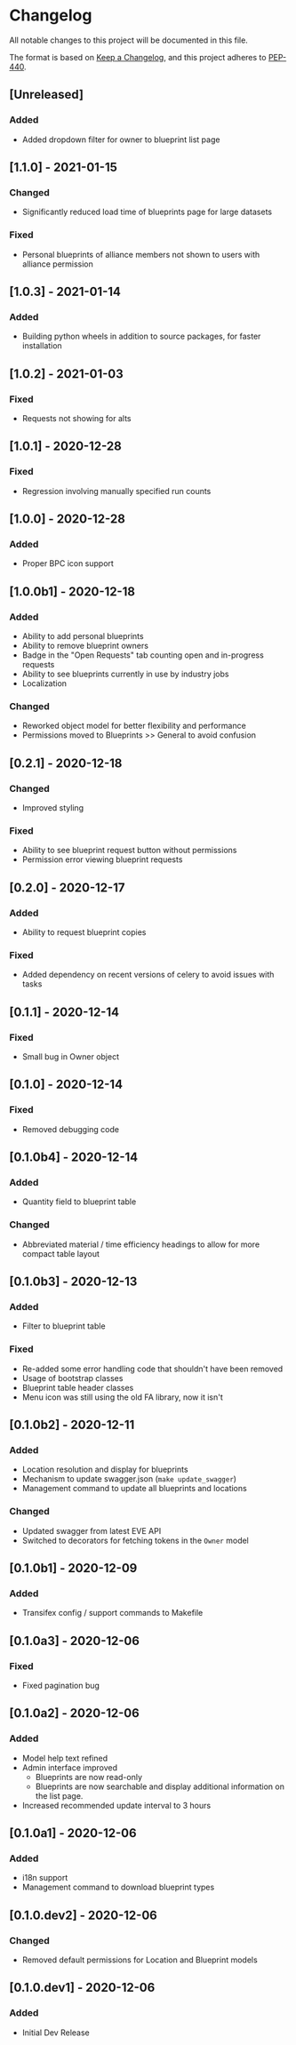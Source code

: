 # Changelog
All notable changes to this project will be documented in this file.

The format is based on [Keep a Changelog](https://keepachangelog.com/en/1.0.0/),
and this project adheres to [PEP-440](https://www.python.org/dev/peps/pep-0440/).

## [Unreleased]

### Added
- Added dropdown filter for owner to blueprint list page

## [1.1.0] - 2021-01-15
### Changed
- Significantly reduced load time of blueprints page for large datasets

### Fixed
- Personal blueprints of alliance members not shown to users with alliance permission

## [1.0.3] - 2021-01-14
### Added
- Building python wheels in addition to source packages, for faster installation

## [1.0.2] - 2021-01-03
### Fixed
- Requests not showing for alts

## [1.0.1] - 2020-12-28
### Fixed
- Regression involving manually specified run counts

## [1.0.0] - 2020-12-28
### Added
- Proper BPC icon support


## [1.0.0b1] - 2020-12-18
### Added
- Ability to add personal blueprints
- Ability to remove blueprint owners
- Badge in the "Open Requests" tab counting open and in-progress requests
- Ability to see blueprints currently in use by industry jobs
- Localization

### Changed
- Reworked object model for better flexibility and performance
- Permissions moved to Blueprints >> General to avoid confusion

## [0.2.1] - 2020-12-18
### Changed
- Improved styling

### Fixed
- Ability to see blueprint request button without permissions
- Permission error viewing blueprint requests

## [0.2.0] - 2020-12-17
### Added
- Ability to request blueprint copies

### Fixed
- Added dependency on recent versions of celery to avoid issues with tasks

## [0.1.1] - 2020-12-14
### Fixed
- Small bug in Owner object

## [0.1.0] - 2020-12-14
### Fixed
- Removed debugging code

## [0.1.0b4] - 2020-12-14
### Added
- Quantity field to blueprint table

### Changed
- Abbreviated material / time efficiency headings to allow for more compact table layout

## [0.1.0b3] - 2020-12-13
### Added
- Filter to blueprint table

### Fixed
- Re-added some error handling code that shouldn't have been removed
- Usage of bootstrap classes
- Blueprint table header classes
- Menu icon was still using the old FA library, now it isn't

## [0.1.0b2] - 2020-12-11
### Added
- Location resolution and display for blueprints
- Mechanism to update swagger.json (`make update_swagger`)
- Management command to update all blueprints and locations

### Changed
- Updated swagger from latest EVE API
- Switched to decorators for fetching tokens in the `Owner` model

## [0.1.0b1] - 2020-12-09
### Added
- Transifex config / support commands to Makefile

## [0.1.0a3] - 2020-12-06
### Fixed
- Fixed pagination bug

## [0.1.0a2] - 2020-12-06
### Added
- Model help text refined
- Admin interface improved
  - Blueprints are now read-only
  - Blueprints are now searchable and display additional information on the list page.
- Increased recommended update interval to 3 hours

## [0.1.0a1] - 2020-12-06
### Added
- i18n support
- Management command to download blueprint types

## [0.1.0.dev2] - 2020-12-06
### Changed

- Removed default permissions for Location and Blueprint models

## [0.1.0.dev1] - 2020-12-06
### Added
- Initial Dev Release
